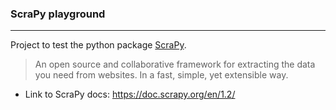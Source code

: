### ScraPy playground
___

Project to test the python package [ScraPy](https://scrapy.org/).

> An open source and collaborative framework for extracting the data you need from websites.
> In a fast, simple, yet extensible way.

* Link to ScraPy docs: <https://doc.scrapy.org/en/1.2/>
